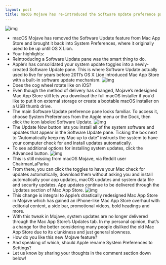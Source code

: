 ```yaml
---
layout: post
title: macOS Mojave has re-introduced the Software Update preference pane of old
---
```

![img](http://media.idownloadblog.com/wp-content/uploads/2018/06/macOS-Mojave-System-Preferences-Software-Update-001.jpg)
* macOS Mojave has removed the Software Update feature from Mac App Store and brought it back into System Preferences, where it originally used to be up until OS X Lion.
* Your highlights:
* Reintroducing a Software Update pane was the smart thing to do.
* Apple’s has consolidated your system update toggles into a newly-created Software Update pane. This is where Software Update actually used to live for years before 2011’s OS X Lion introduced Mac App Store with a built-in software update mechanism.
![img](http://media.idownloadblog.com/wp-content/uploads/2018/06/macOS-Mojave-System-PReferences-Software-Update.png)
* Does the cog wheel rotate like on iOS?
* Even though the method of delivery has changed, Mojave’s redesigned Mac App Store still lets you download the full macOS installer if you’d like to put it on external storage or create a bootable macOS installer on a USB thumb drive.
* The main Software Update preference pane looks familiar. To access it, choose System Preferences from the Apple menu or the Dock, then click the icon labeled Software Update.
![img](http://media.idownloadblog.com/wp-content/uploads/2018/06/macOS-Mojave-System-Preferences-Software-Update-icon-highlighted.jpg)
* The Update Now button lets you install all of the system software and updates that appear in the Software Update pane. Ticking the box next to “Automatically keep my Mac up to date” instructs the system to have your computer check for and install updates automatically.
* To see additional options for installing system updates, click the Advanced button.
![img](http://media.idownloadblog.com/wp-content/uploads/2018/06/macOS-High-Sierra-Apple-menu-Software-Update-selected.jpg)
* This is still missing from macOS Mojave, via Reddit user ChairmanLaParka
* From there, you can click the toggles to have your Mac check for updates automatically, download them without asking you and install automatically your app updates, macOS updates and system data file and security updates. App updates continue to be delivered through the Updates section of Mac App Store.
![img](http://media.idownloadblog.com/wp-content/uploads/2018/06/macOS-Mojave-System-Preferences-Software-Update-003.jpg)
* This change is integral to Apple’s drastically redesigned Mac App Store in Mojave which has gained an iPhone-like Mac App Store overhaul with editorial content, a side bar, promotional videos, bold headings and more.
* With this tweak in Mojave, system updates are no longer delivered through the Mac App Store’s Updates tab. In my personal opinion, that’s a change for the better considering many people disliked the old Mac App Store due to its clunkiness and just general slowness.
* How do you like this new Mojave feature?
* And speaking of which, should Apple rename System Preferences to Settings?
* Let us know by sharing your thoughts in the comment section down below!

